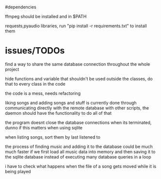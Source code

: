 #dependencies

ffmpeg should be installed and in $PATH

requests,pyaudio libraries, run "pip install -r requirements.txt" to install them

# issues/TODOs

find a way to share the same database connection throughout the whole project

hide functions and variable that shouldn't be used outside the classes,
do that to every class in the code

the code is a mess, needs refactoring

liking songs and adding songs and stuff is currently done through communicating directly with the remote database with other scripts, the daemon should have the functionality to do all of that

the program doesnt close the database connections when its terminated, dunno if this matters when using sqlite

when listing songs, sort them by last listened to

the process of finding music and adding it to the database could be much much faster if we first load all music data into memory and then saving it to the sqlite database instead of executing many database queries in a loop

i have to check what happens when the file of a song gets moved while it is being played

